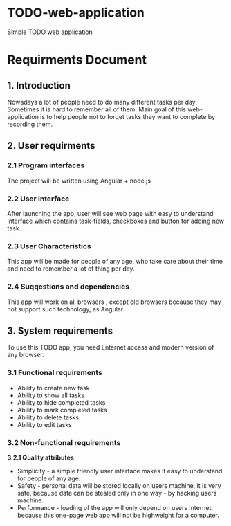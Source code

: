 # TODO-web-application
Simple TODO web application

# Requirments Document

## 1. Introduction
Nowadays a lot of people need to do many different tasks per day. Sometimes it is hard to remember all of them.
Main goal of this web-application is to help people not to forget tasks they want to complete by recording them.

## 2. User requirments

### 2.1 Program interfaces
The project will be written using Angular + node.js

### 2.2 User interface
After launching the app, user will see web page with easy to understand interface which contains task-fields, checkboxes and button for adding new task.

### 2.3 User Characteristics
This app will be made for people of any age, who take care about their time and need to remember a lot of thing per day.

### 2.4 Suqqestions and dependencies
This app will work on all browsers , except old browsers because they may not support such technology, as Angular.

## 3. System requirements
To use this TODO app, you need Enternet access and modern version of any browser.

### 3.1 Functional requirements
* Ability to create new task
* Ability to show all tasks
* Ability to hide completed tasks
* Ability to mark compleled tasks
* Ability to delete tasks
* Ability to edit tasks

### 3.2 Non-functional requirements

<b>3.2.1 Quality attributes</b>
* Simplicity - a simple friendly user interface makes it easy to understand for people of any age.  
* Safety - personal data will be stored locally on users machine, it is very safe, because data can be stealed only in one way - by hacking users machine.
* Performance - loading of the app will only depend on users Internet, because this one-page web app will not be highweight for a computer.

